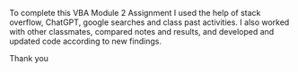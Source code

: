 To complete this VBA Module 2 Assignment I used the help of stack overflow, ChatGPT, google searches and class past activities.
I also worked with other classmates, compared notes and results, and developed and updated code 
according to new findings.




Thank you 
